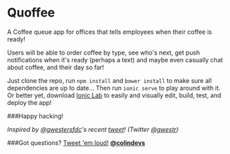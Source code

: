 # Quoffee
A Coffee queue app for offices that tells employees when their coffee is ready!

Users will be able to order coffee by type, see who's next, get push notifications when it's ready (perhaps a text) and maybe even casually chat about coffee, and their day so far!

Just clone the repo, run `npm install` and `bower install` to make sure all dependencies are up to date... Then run `ionic serve` to play around with it. Or better yet, download <a href="http://lab.ionic.io" target="_blank">Ionic Lab</a> to easily and visually edit, build, test, and deploy the app!

###Happy hacking!

*Inspired by <a href="https://github.com/gwestersfdc" target="_blank">@gwestersfdc</a>'s recent <a href="https://twitter.com/gwestr/status/657603548029423617" target="_blank">tweet</a>! (Twitter <a href="https://twitter.com/gwestr" target="_blank">@gwestr</a>)*

###Got questions? <a href="https://twitter.com/colindevs" target="_blank">Tweet 'em loud!</a>
**<a href="https://twitter.com/colindevs" target="_blank">@colindevs</a>**
